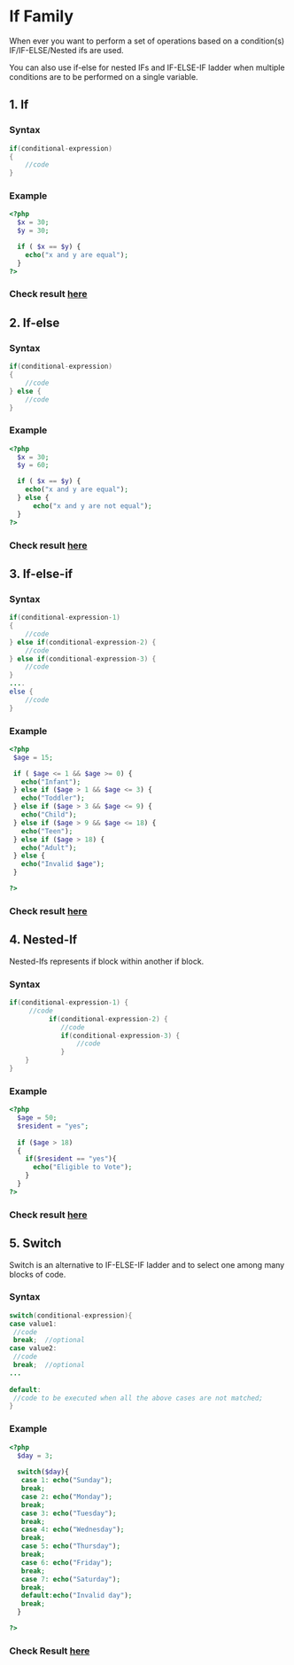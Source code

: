 # If Family

When ever you want to perform a set of operations based on a condition(s) IF/IF-ELSE/Nested ifs are used.

You can also use if-else for nested IFs and IF-ELSE-IF ladder when multiple conditions are to be performed on a single variable.

## 1. If

### Syntax

```java
if(conditional-expression)
{
    //code
}
```
### Example

```php
<?php
  $x = 30;
  $y = 30;

  if ( $x == $y) {
    echo("x and y are equal");
  }
?>
```
### Check result [here](https://onecompiler.com/php/3vsra5pxs)

## 2. If-else

### Syntax

```java
if(conditional-expression)
{
    //code
} else {
    //code
}
```
### Example

```php
<?php
  $x = 30;
  $y = 60;

  if ( $x == $y) {
    echo("x and y are equal");
  } else {
      echo("x and y are not equal");
  }
?>
```
### Check result [here](https://onecompiler.com/php/3vsra9tw9)

## 3. If-else-if 

### Syntax
```java
if(conditional-expression-1)
{
    //code
} else if(conditional-expression-2) {
    //code
} else if(conditional-expression-3) {
    //code
}
....
else {
    //code
}
```

### Example
```php
<?php
 $age = 15;

 if ( $age <= 1 && $age >= 0) {
   echo("Infant");
 } else if ($age > 1 && $age <= 3) {
   echo("Toddler");
 } else if ($age > 3 && $age <= 9) {
   echo("Child");
 } else if ($age > 9 && $age <= 18) {
   echo("Teen");
 } else if ($age > 18) {
   echo("Adult");
 } else {
   echo("Invalid $age");
 }

?>
```
### Check result [here](https://onecompiler.com/php/3vsrageyk)

## 4. Nested-If

Nested-Ifs represents if block within another if block. 

### Syntax
```java
if(conditional-expression-1) {    
     //code    
          if(conditional-expression-2) {  
             //code
             if(conditional-expression-3) {
                 //code
             }  
    }    
}
```
### Example
```php
<?php
  $age = 50;
  $resident = "yes";
        
  if ($age > 18)
  {
    if($resident == "yes"){
      echo("Eligible to Vote");
    }
  }
?>
```
### Check result [here](https://onecompiler.com/php/3vsrak3fc)

## 5. Switch

Switch is an alternative to IF-ELSE-IF ladder and to select one among many blocks of code.

### Syntax

```java
switch(conditional-expression){    
case value1:    
 //code    
 break;  //optional  
case value2:    
 //code    
 break;  //optional  
...    
    
default:     
 //code to be executed when all the above cases are not matched;    
} 
```
### Example
```php
<?php
  $day = 3;
      
  switch($day){
   case 1: echo("Sunday");
   break;
   case 2: echo("Monday");
   break;
   case 3: echo("Tuesday");
   break;
   case 4: echo("Wednesday");
   break;
   case 5: echo("Thursday");
   break;
   case 6: echo("Friday");
   break;
   case 7: echo("Saturday");
   break;
   default:echo("Invalid day");
   break; 
  }

?>
```
###  Check Result [here](https://onecompiler.com/php/3vsrarrvg)
